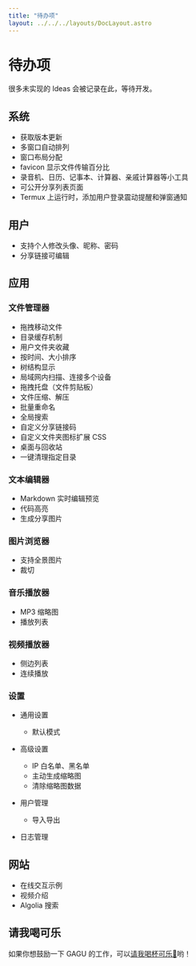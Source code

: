 ```yaml
---
title: "待办项"
layout: ../../../layouts/DocLayout.astro
---
```


# 待办项

很多未实现的 Ideas 会被记录在此，等待开发。

## 系统

- 获取版本更新
- 多窗口自动排列
- 窗口布局分配
- favicon 显示文件传输百分比
- 录音机、日历、记事本、计算器、亲戚计算器等小工具
- 可公开分享列表页面
- Termux 上运行时，添加用户登录震动提醒和弹窗通知

## 用户

- 支持个人修改头像、昵称、密码
- 分享链接可编辑

## 应用

### 文件管理器

- 拖拽移动文件
- 目录缓存机制
- 用户文件夹收藏
- 按时间、大小排序
- 树结构显示
- 局域网内扫描、连接多个设备
- 拖拽托盘（文件剪贴板）
- 文件压缩、解压
- 批量重命名
- 全局搜索
- 自定义分享链接码
- 自定义文件夹图标扩展 CSS
- 桌面与回收站
- 一键清理指定目录

### 文本编辑器

- Markdown 实时编辑预览
- 代码高亮
- 生成分享图片

### 图片浏览器

- 支持全景图片
- 裁切

### 音乐播放器

- MP3 缩略图
- 播放列表

### 视频播放器

- 侧边列表
- 连续播放

### 设置

- 通用设置
  - 默认模式

- 高级设置
  - IP 白名单、黑名单
  - 主动生成缩略图
  - 清除缩略图数据

- 用户管理
  -  导入导出

- 日志管理

## 网站

- 在线交互示例
- 视频介绍
- Algolia 搜索

## 请我喝可乐

如果你想鼓励一下 GAGU 的工作，可以[请我喝杯可乐🥤](https://jisuowei.com/cola?from=gagu)哟！
